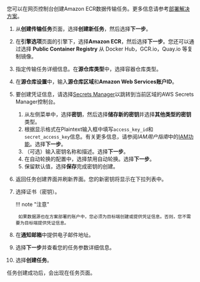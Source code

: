 您可以在网页控制台创建Amazon ECR数据传输任务。更多信息请参考[部署解决方案](../../deployment/deployment-overview)。

1. 从**创建传输任务**页面，选择**创建新任务**，然后选择**下一步**。
2. 在**引擎选项**页面的引擎下，选择**Amazon ECR**，然后选择**下一步**。您还可以通过选择 **Public Container Registry** 从 Docker Hub，GCR.io，Quay.io 等复制镜像。
3. 指定传输任务详细信息。在**源仓库类型**中，选择容器仓库类型。
4. 在**源仓库设置**中，输入**源仓库区域**和**Amazon Web Services账户ID**。
5. 要创建凭证信息，请选择[Secrets Manager](https://console.aws.amazon.com/secretsmanager/home)以跳转到当前区域的AWS Secrets Manager控制台。

    1. 从左侧菜单中，选择**密钥**，然后选择**储存新的密钥**并选择**其他类型的密钥**类型。
    2. 根据显示格式在Plaintext输入框中填写`access_key_id`和`secret_access_key`信息。有关更多信息，请参阅*IAM用户指南*中的[IAM功能](https://docs.aws.amazon.com/IAM/latest/UserGuide/introduction.html)。选择**下一步**。
    3. （可选）输入密钥名称和描述。选择**下一步**。
    4. 在自动轮换的配置中，选择禁用自动轮换。选择**下一步**。
    5. 保留默认值，选择**保存**完成密钥的创建。

6. 返回任务创建界面并刷新界面。您的新密钥将显示在下拉列表中。

7. 选择证书（密钥）。

    !!! note "注意"

        如果数据源也在方案部署的账户中，您必须为目标端创建或提供凭证信息。否则，您不需要为目标端提供凭证信息。

8. 在**通知邮箱**中提供电子邮件地址。

9. 选择**下一步**并查看您的任务参数详细信息。

10. 选择**创建任务**。

任务创建成功后，会出现在任务页面。